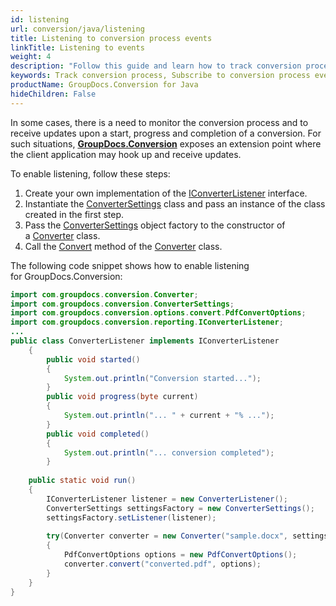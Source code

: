 ```yaml
---
id: listening
url: conversion/java/listening
title: Listening to conversion process events
linkTitle: Listening to events
weight: 4
description: "Follow this guide and learn how to track conversion process by subscribing to specific events of GroupDocs.Conversion for Java API."
keywords: Track conversion process, Subscribe to conversion process events
productName: GroupDocs.Conversion for Java
hideChildren: False
---
```

In some cases, there is a need to monitor the conversion process and to receive updates upon a start, progress and completion of a conversion. For such situations, [**GroupDocs.Conversion**](https://products.groupdocs.com/conversion/java) exposes an extension point where the client application may hook up and receive updates. 

To enable listening, follow these steps:

1.   Create your own implementation of the [IConverterListener](https://reference.groupdocs.com/conversion/java/com.groupdocs.conversion.reporting/IConverterListener) interface.
2.   Instantiate the [ConverterSettings](https://reference.groupdocs.com/conversion/java/com.groupdocs.conversion/ConverterSettings) class and pass an instance of the class created in the first step.
3.   Pass the [ConverterSettings](https://reference.groupdocs.com/conversion/java/com.groupdocs.conversion/ConverterSettings) object factory to the constructor of a [Converter](https://reference.groupdocs.com/conversion/java/com.groupdocs.conversion/Converter) class.
4.   Call the [Convert](https://reference.groupdocs.com/java/conversion/com.groupdocs.conversion/Converter#convert(java.lang.String,%20com.groupdocs.conversion.options.convert.ConvertOptions)) method of the [Converter](https://reference.groupdocs.com/conversion/java/com.groupdocs.conversion/Converter) class.

The following code snippet shows how to enable listening for GroupDocs.Conversion:

```java
import com.groupdocs.conversion.Converter;
import com.groupdocs.conversion.ConverterSettings;
import com.groupdocs.conversion.options.convert.PdfConvertOptions;
import com.groupdocs.conversion.reporting.IConverterListener;
...
public class ConverterListener implements IConverterListener
	{
	    public void started()
	    {
	        System.out.println("Conversion started...");
	    }
	    public void progress(byte current)
	    {
	        System.out.println("... " + current + "% ...");
	    }
	    public void completed()
	    {
	        System.out.println("... conversion completed");
	    }
	
    public static void run()
    {              
        IConverterListener listener = new ConverterListener();        
        ConverterSettings settingsFactory = new ConverterSettings();
        settingsFactory.setListener(listener); 
                
        try(Converter converter = new Converter("sample.docx", settingsFactory))
        {
            PdfConvertOptions options = new PdfConvertOptions();
            converter.convert("converted.pdf", options);
        } 
    }
}
```